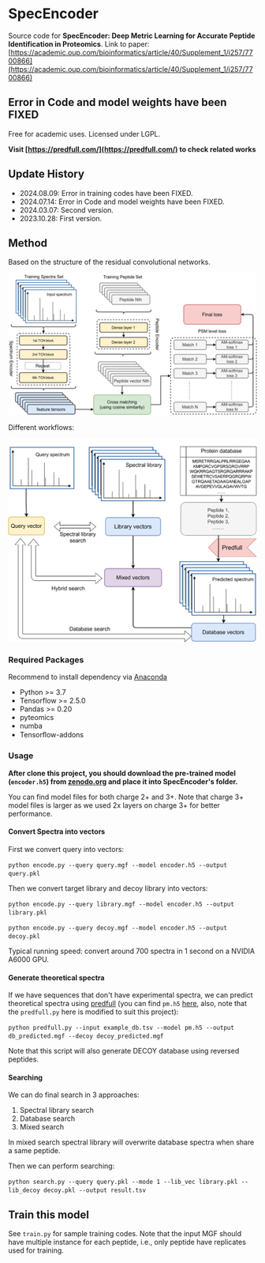 # SpecEncoder

Source code for __SpecEncoder: Deep Metric Learning for Accurate Peptide Identification in Proteomics__. Link to paper: [https://academic.oup.com/bioinformatics/article/40/Supplement_1/i257/7700866](https://academic.oup.com/bioinformatics/article/40/Supplement_1/i257/7700866)

## __Error in Code and model weights have been FIXED__

Free for academic uses. Licensed under LGPL.

__Visit [https://predfull.com/](https://predfull.com/) to check related works__

## Update History

* 2024.08.09: Error in training codes have been FIXED.
* 2024.07.14: Error in Code and model weights have been FIXED.
* 2024.03.07: Second version.
* 2023.10.28: First version.

## Method

Based on the structure of the residual convolutional networks.

![model](imgs/model.png)

Different workflows:

![workflow](imgs/workflow.png)

### Required Packages

Recommend to install dependency via [Anaconda](https://www.anaconda.com/distribution/)

* Python >= 3.7
* Tensorflow >= 2.5.0
* Pandas >= 0.20
* pyteomics
* numba
* Tensorﬂow-addons

### Usage

__After clone this project, you should download the pre-trained model (`encoder.h5`) from [zenodo.org](https://zenodo.org/records/12742432) and place it into SpecEncoder's folder.__

You can find model files for both charge 2+ and 3+. Note that charge 3+ model files is larger as we used 2x layers on charge 3+ for better performance.

#### Convert Spectra into vectors

First we convert query into vectors:

`python encode.py --query query.mgf --model encoder.h5 --output query.pkl`

Then we convert target library and decoy library into vectors:

`python encode.py --query library.mgf --model encoder.h5 --output library.pkl`

`python encode.py --query decoy.mgf --model encoder.h5 --output decoy.pkl`

Typical running speed: convert around 700 spectra in 1 second on a NVIDIA A6000 GPU.

#### Generate theoretical spectra

If we have sequences that don't have experimental spectra, we can predict theoretical spectra using [predfull](https://predfull.com/) (you can find `pm.h5` [here](https://drive.google.com/drive/folders/1Ca3HdV-w8TZPRa9KhPBbjrTtGSmtEIsn), also, note that the `predfull.py` here is modified to suit this project):

`python predfull.py --input example_db.tsv --model pm.h5 --output db_predicted.mgf --decoy decoy_predicted.mgf`

Note that this script will also generate DECOY database using reversed peptides.

#### Searching

We can do final search in 3 approaches:

1. Spectral library search
2. Database search
3. Mixed search

In mixed search spectral library will overwrite database spectra when share a same peptide.

Then we can perform searching:

`python search.py --query query.pkl --mode 1 --lib_vec library.pkl --lib_decoy decoy.pkl --output result.tsv`

## Train this model

See `train.py` for sample training codes. Note that the input MGF should have multiple instance for each peptide, i.e., only peptide have replicates used for training.
